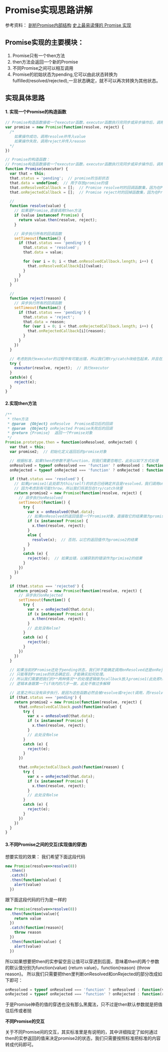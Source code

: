 # Promise实现思路讲解
参考资料：
[剖析Promise内部结构](https://github.com/xieranmaya/blog/issues/3)
[史上最易读懂的 Promise 实现](https://zhuanlan.zhihu.com/p/21834559) 

## Promise实现的主要模块：
1. Promise只有一个then方法
2. then方法会返回一个新的Promise
3. 不同Promise之间可以相互调用
4. Promise的初始状态为pending,它可以由此状态转换为fulfilled(resolved/rejected),一旦状态确定，就不可以再次转换为其他状态。


## 实现具体思路
#### 1. 实现一个Promise的构造函数
```javascript
// Promise构造函数接收一个executor函数，executor函数执行完同步或异步操作后，调用它的两个参数resolve和reject
var promise = new Promise(function(resolve, reject) {
  /*
    如果操作成功，调用resolve并传入value
    如果操作失败，调用reject并传入reason
  */
})

```

```javascript
// Promise的构造函数：
// Promise构造函数接收一个executor函数，executor函数执行完同步或异步操作后，调用它的两个参数resolve和reject
function Promise(executor) {
  var that = this;
  that.status = 'pending';  // promise的当前状态
  that.data = undefined;  // 用于存放promise的值
  that.onResolvedCallback = [];  // Promise resolve时的回调函数集，因为在Promise结束之前可能有多个回调添加到它上面
  that.onRejectedCallback = [];  // Promise reject时的回掉函数集，因为在Promise结束之前可能有多个回调添加到它上面

  //
  function resolve(value) {
    // 如果是Promise,直接调用then方法
    if (value instanceof Promise) {
      return value.then(resolve, reject);
    }

    // 异步执行所有的回调函数
    setTimeout(function() {
      if (that.status === 'pending') {
        that.status = 'resolved';
        that.data = value;

        for (var i = 0; i < that.onResolvedCallback.length; i++) {
          that.onResolvedCallback[i](value);
        }
      }
    })
  }

  //
  function reject(reason) {
    // 异步执行所有的回调函数
    setTimeout(function() {
      if (that.status === 'pending') {
        that.status = 'reject';
        that.data = reason;
        for (var i = 0; i < that.onRejectedCallback.length; i++) {
          that.onRejectedCallback[i](reason);
        }
      }
    })
  }

  // 考虑到执行executor的过程中有可能出错，所以我们用try/catch块给包起来，并且在出错后以catch到的值reject掉这个Promise
  try {
    executor(resolve, reject);  // 执行executor
  }
  catch(e) {
    reject(e);
  }
}
```
#### 2.实现then方法
```javascript
/**
 * then方法
 * @param  {Object} onResolve  Promise成功后的回调
 * @param  {Object} onRejected Promise失败后的回调
 * @return {Promise}  返回一个Promise对象
 */
Promise.prototype.then = function(onResolved, onRejected) {
  var that = this;
  var promise2;  // 初始化定义返回后的promise对象

  // 根据标准，如果then的参数不是function，则我们需要忽略它，此处以如下方式处理
  onResolved = typeof onResolved === 'function' ? onResolved : function(value) {return value}；
  onRejected = typeof onRejected === 'function' ? onRejected : function(reason) {throw reason};

  if (that.status === 'resolved') {
    // 如果promise1(此处即为this/self)的状态已经确定并且是resolved，我们调用onResolved
    // 因为考虑到有可能throw，所以我们将其包在try/catch块里
    return promise2 = new Promise(function(resolve, reject) {
      // 异步执行onResolved
      setTimeout(function() {
        try {
          var x = onResolved(that.data);
          // 如果onResolved的返回值是一个Promise对象，直接取它的结果做为promise2的结果
          if (x instanceof Promise) {
            x.then(resolve, reject);
          }
          else {
            resolve(x);  // 否则，以它的返回值作为promise2的结果
          }
        }
        catch (e) {
          reject(e);  // 如果出错，以捕获到的错误作为primise2的结果
        }
      })
    })
  }

  if (that.status === 'rejected') {
    return promise2 = new Promise(function(resolve, reject) {
      // 异步执行onRejected
      setTimeout(function() {
        try {
          var x = onRejected(that.data);
          if (x instanceof Promise) {
            x.then(resolve, reject);
          }
          // 此处没有else?
        }
        catch (e) {
          reject(e);
        }
      })
    })
  }

  // 如果当前的Promise还处于pending状态，我们并不能确定调用onResolved还是onRejected，
  // 只能等到Promise的状态确定后，才能确实如何处理。
  // 所以我们需要把我们的**两种情况**的处理逻辑做为callback放入promise1(此处即this/self)的回调数组里
  // 逻辑本身跟第一个if块内的几乎一致，此处不做过多解释

  // 这里之所以没有异步执行，是因为这些函数必然会被resolve或reject调用，而resolve或reject函数里的内容已是异步执行，构造函数里的定义
  if (that.status === 'pending') {
    return promise2 = new Promise(function(resolve, reject) {
      that.onResolvedCallback.push(function(value) {
        try {
          var x = onResolved(that.data);
          if (x instanceof Promise) {
            x.then(resolve, reject);
          }
          // 此处没有else
        }
        catch (e) {
          reject(e);
        }
      })

      that.onRejectedCallback.push(function(reason) {
        try {
          var x = onRejected(that.data);
          if (x instanceof Promise) {
            x.then(resolve, reject);
          }
          // 此处没有else
        }
        catch (e) {
          reject(e);
        }
      })
    })
  }
}
```

#### 3.不同Promise之间的交互(实现值的穿透)
想要实现的效果：
我们希望下面这段代码
```javascript
new Promise(resolve=>resolve(8))
  .then()
  .catch()
  .then(function(value) {
    alert(value)
  })
```
跟下面这段代码的行为是一样的
```javascript
new Promise(resolve=>resolve(8))
  .then(function(value){
    return value
  })
  .catch(function(reason){
    throw reason
  })
  .then(function(value) {
    alert(value)
  })
```
所以如果想要把then的实参留空且让值可以穿透到后面，意味着then的两个参数的默认值分别为function(value) {return value}，function(reason) {throw reason}。
所以我们只需要把then里判断onResolved和onRejected的部分改成如下即可：
```javascript
onResolved = typeof onResolved === 'function' ? onResolved : function(value) {return value}
onRejected = typeof onRejected === 'function' ? onRejected : function(reason) {throw reason}
```
于是Promise神奇的值的穿透也没有那么黑魔法，只不过是then默认参数就是把值往后传或者抛

**不同Promise的交互**

关于不同Promise间的交互，其实标准里是有说明的，其中详细指定了如何通过then的实参返回的值来决定promise2的状态，我们只需要按照标准把标准的内容转成代码即可。
